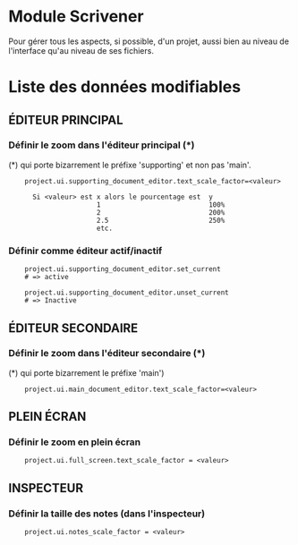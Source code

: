# Module Scrivener

Pour gérer tous les aspects, si possible, d'un projet, aussi bien au niveau de l'interface qu'au niveau de ses fichiers.

# Liste des données modifiables

## ÉDITEUR PRINCIPAL

### Définir le zoom dans l'éditeur principal (\*)

(\*) qui porte bizarrement le préfixe 'supporting' et non pas 'main'.

        project.ui.supporting_document_editor.text_scale_factor=<valeur>

          Si <valeur> est x alors le pourcentage est  y
                          1                           100%
                          2                           200%
                          2.5                         250%
                          etc.

### Définir comme éditeur actif/inactif

        project.ui.supporting_document_editor.set_current
        # => active

        project.ui.supporting_document_editor.unset_current
        # => Inactive

## ÉDITEUR SECONDAIRE

### Définir le zoom dans l'éditeur secondaire (\*)

(\*) qui porte bizarrement le préfixe 'main')

        project.ui.main_document_editor.text_scale_factor=<valeur>

## PLEIN ÉCRAN

### Définir le zoom en plein écran

        project.ui.full_screen.text_scale_factor = <valeur>

## INSPECTEUR

### Définir la taille des notes (dans l'inspecteur)

        project.ui.notes_scale_factor = <valeur>
